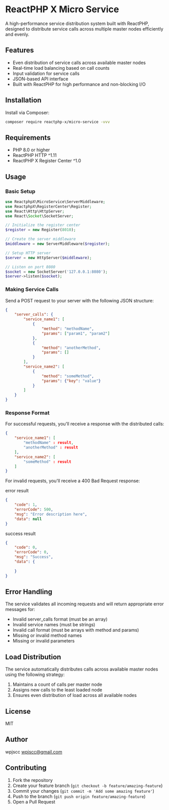 # ReactPHP X Micro Service

A high-performance service distribution system built with ReactPHP, designed to distribute service calls across multiple master nodes efficiently and evenly.

## Features

- Even distribution of service calls across available master nodes
- Real-time load balancing based on call counts
- Input validation for service calls
- JSON-based API interface
- Built with ReactPHP for high performance and non-blocking I/O

## Installation

Install via Composer:

```bash
composer require reactphp-x/micro-service -vvv
```

## Requirements

- PHP 8.0 or higher
- ReactPHP HTTP ^1.11
- ReactPHP X Register Center ^1.0

## Usage

### Basic Setup

```php
use ReactphpX\MicroService\ServerMiddleware;
use ReactphpX\RegisterCenter\Register;
use React\Http\HttpServer;
use React\Socket\SocketServer;

// Initialize the register center
$register = new Register(8010);

// Create the server middleware
$middleware = new ServerMiddleware($register);

// Setup HTTP server
$server = new HttpServer($middleware);

// Listen on port 8080
$socket = new SocketServer('127.0.0.1:8080');
$server->listen($socket);
```

### Making Service Calls

Send a POST request to your server with the following JSON structure:

```json
{
    "server_calls": {
        "service_name1": [
            {
                "method": "methodName",
                "params": ["param1", "param2"]
            },
            {
                "method": "anotherMethod",
                "params": []
            }
        ],
        "service_name2": [
            {
                "method": "someMethod",
                "params": {"key": "value"}
            }
        ]
    }
}
```

### Response Format

For successful requests, you'll receive a response with the distributed calls:

```json
{
    "service_name1": [
        "methodName" : result,
        "anotherMethod" : result
    ],
    "service_name2": [
        "someMethod" : result
    ]
}
```

For invalid requests, you'll receive a 400 Bad Request response:

error result

```json
{
    "code": 1,
    "errorCode": 500,
    "msg": "Error description here",
    "data": null
}
```

success result

```json
{
    "code": 0,
    "errorCode": 0,
    "msg": "Success",
    "data": {
       
    }
}
```


## Error Handling

The service validates all incoming requests and will return appropriate error messages for:

- Invalid server_calls format (must be an array)
- Invalid service names (must be strings)
- Invalid call format (must be arrays with method and params)
- Missing or invalid method names
- Missing or invalid parameters

## Load Distribution

The service automatically distributes calls across available master nodes using the following strategy:

1. Maintains a count of calls per master node
2. Assigns new calls to the least loaded node
3. Ensures even distribution of load across all available nodes

## License

MIT

## Author

wpjscc <wpjscc@gmail.com>

## Contributing

1. Fork the repository
2. Create your feature branch (`git checkout -b feature/amazing-feature`)
3. Commit your changes (`git commit -m 'Add some amazing feature'`)
4. Push to the branch (`git push origin feature/amazing-feature`)
5. Open a Pull Request 
